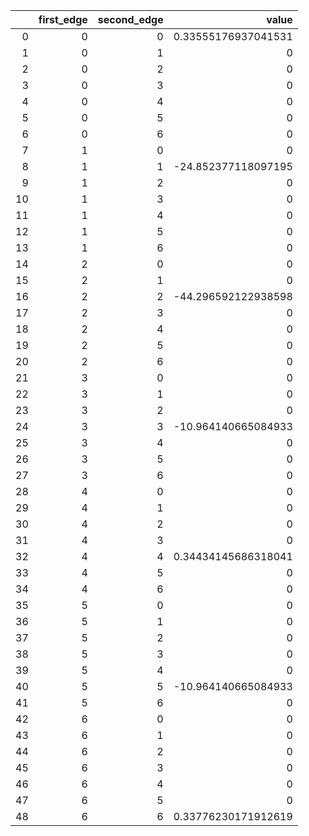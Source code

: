 |    |   first_edge |   second_edge |                 value |
|---:|-------------:|--------------:|----------------------:|
|  0 |            0 |             0 |   0.33555176937041531 |
|  1 |            0 |             1 |   0                   |
|  2 |            0 |             2 |   0                   |
|  3 |            0 |             3 |   0                   |
|  4 |            0 |             4 |   0                   |
|  5 |            0 |             5 |   0                   |
|  6 |            0 |             6 |   0                   |
|  7 |            1 |             0 |   0                   |
|  8 |            1 |             1 | -24.852377118097195   |
|  9 |            1 |             2 |   0                   |
| 10 |            1 |             3 |   0                   |
| 11 |            1 |             4 |   0                   |
| 12 |            1 |             5 |   0                   |
| 13 |            1 |             6 |   0                   |
| 14 |            2 |             0 |   0                   |
| 15 |            2 |             1 |   0                   |
| 16 |            2 |             2 | -44.296592122938598   |
| 17 |            2 |             3 |   0                   |
| 18 |            2 |             4 |   0                   |
| 19 |            2 |             5 |   0                   |
| 20 |            2 |             6 |   0                   |
| 21 |            3 |             0 |   0                   |
| 22 |            3 |             1 |   0                   |
| 23 |            3 |             2 |   0                   |
| 24 |            3 |             3 | -10.964140665084933   |
| 25 |            3 |             4 |   0                   |
| 26 |            3 |             5 |   0                   |
| 27 |            3 |             6 |   0                   |
| 28 |            4 |             0 |   0                   |
| 29 |            4 |             1 |   0                   |
| 30 |            4 |             2 |   0                   |
| 31 |            4 |             3 |   0                   |
| 32 |            4 |             4 |   0.34434145686318041 |
| 33 |            4 |             5 |   0                   |
| 34 |            4 |             6 |   0                   |
| 35 |            5 |             0 |   0                   |
| 36 |            5 |             1 |   0                   |
| 37 |            5 |             2 |   0                   |
| 38 |            5 |             3 |   0                   |
| 39 |            5 |             4 |   0                   |
| 40 |            5 |             5 | -10.964140665084933   |
| 41 |            5 |             6 |   0                   |
| 42 |            6 |             0 |   0                   |
| 43 |            6 |             1 |   0                   |
| 44 |            6 |             2 |   0                   |
| 45 |            6 |             3 |   0                   |
| 46 |            6 |             4 |   0                   |
| 47 |            6 |             5 |   0                   |
| 48 |            6 |             6 |   0.33776230171912619 |
